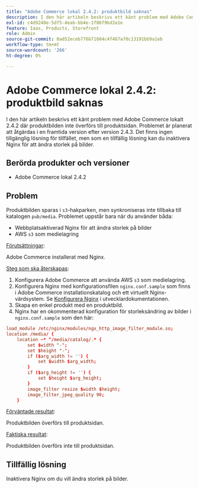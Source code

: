 ```yaml
---
title: "Adobe Commerce lokal 2.4.2: produktbild saknas"
description: I den här artikeln beskrivs ett känt problem med Adobe Commerce lokalt 2.4.2 där produktbilden inte överförs till produktsidan. Problemet är planerat att åtgärdas i en framtida version efter version 2.4.3. Det finns ingen tillgänglig lösning för tillfället, men som en tillfällig lösning kan du inaktivera Nginx för att ändra storlek på bilder.
exl-id: c4d9240e-5df5-4eab-bb4e-1f06f9bd3a1e
feature: Iaas, Products, Storefront
role: Admin
source-git-commit: 0ad52eceb776b71604c4f467a70c13191bb9a1eb
workflow-type: tm+mt
source-wordcount: '266'
ht-degree: 0%

---
```


# Adobe Commerce lokal 2.4.2: produktbild saknas

I den här artikeln beskrivs ett känt problem med Adobe Commerce lokalt 2.4.2 där produktbilden inte överförs till produktsidan. Problemet är planerat att åtgärdas i en framtida version efter version 2.4.3. Det finns ingen tillgänglig lösning för tillfället, men som en tillfällig lösning kan du inaktivera Nginx för att ändra storlek på bilder.

## Berörda produkter och versioner

* Adobe Commerce lokal 2.4.2

## Problem

Produktbilden sparas i `s3`-hakparken, men synkroniseras inte tillbaka till katalogen `pub/media`. Problemet uppstår bara när du använder båda:

* Webbplatsaktiverad Nginx för att ändra storlek på bilder
* AWS `s3` som medielagring

<u>Förutsättningar</u>:

Adobe Commerce installerat med Nginx.

<u>Steg som ska återskapas</u>:

1. Konfigurera Adobe Commerce att använda AWS `s3` som medielagring.
1. Konfigurera Nginx med konfigurationsfilen `nginx.conf.sample` som finns i Adobe Commerce installationskatalog och ett virtuellt Nginx-värdsystem. Se [Konfigurera Nginx](https://devdocs.magento.com/guides/v2.4/install-gde/prereq/nginx.html#configure-nginx-ubuntu) i utvecklardokumentationen.
1. Skapa en enkel produkt med en produktbild.
1. Nginx har en okommenterad konfiguration för storleksändring av bilder i `nginx.conf.sample` som den här:

```conf
load_module /etc/nginx/modules/ngx_http_image_filter_module.so;
location /media/ {
    location ~* ^/media/catalog/.* {
        set $width "-";
        set $height "-";
        if ($arg_width != '') {
            set $width $arg_width;
        }
        if ($arg_height != '') {
            set $height $arg_height;
        }
        image_filter resize $width $height;
        image_filter_jpeg_quality 90;
    }
```

<u>Förväntade resultat</u>:

Produktbilden överförs till produktsidan.

<u>Faktiska resultat</u>:

Produktbilden överförs inte till produktsidan.

## Tillfällig lösning

Inaktivera Nginx om du vill ändra storlek på bilder.
